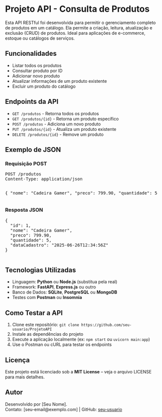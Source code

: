 <!DOCTYPE html>
<html lang="pt-BR">
<head>
  <meta charset="UTF-8">
  <title>Projeto API - Consulta de Produtos</title>
</head>
<body>
  <h1>Projeto API - Consulta de Produtos</h1>
  <p>
    Esta API RESTful foi desenvolvida para permitir o gerenciamento completo de produtos em um catálogo. 
    Ela permite a criação, leitura, atualização e exclusão (CRUD) de produtos. Ideal para aplicações de e-commerce, estoque ou catálogos de serviços.
  </p>

  <h2>Funcionalidades</h2>
  <ul>
    <li>Listar todos os produtos</li>
    <li>Consultar produto por ID</li>
    <li>Adicionar novo produto</li>
    <li>Atualizar informações de um produto existente</li>
    <li>Excluir um produto do catálogo</li>
  </ul>

  <h2>Endpoints da API</h2>
  <ul>
    <li><code>GET /produtos</code> - Retorna todos os produtos</li>
    <li><code>GET /produtos/{id}</code> - Retorna um produto específico</li>
    <li><code>POST /produtos</code> - Adiciona um novo produto</li>
    <li><code>PUT /produtos/{id}</code> - Atualiza um produto existente</li>
    <li><code>DELETE /produtos/{id}</code> - Remove um produto</li>
  </ul>

  <h2>Exemplo de JSON</h2>
  <h3>Requisição POST</h3>
  <pre>
POST /produtos
Content-Type: application/json

{
  "nome": "Cadeira Gamer",
  "preco": 799.90,
  "quantidade": 5
}
  </pre>

  <h3>Resposta JSON</h3>
  <pre>
{
  "id": 1,
  "nome": "Cadeira Gamer",
  "preco": 799.90,
  "quantidade": 5,
  "dataCadastro": "2025-06-26T12:34:56Z"
}
  </pre>

  <h2>Tecnologias Utilizadas</h2>
  <ul>
    <li>Linguagem: <strong>Python</strong> ou <strong>Node.js</strong> (substitua pela real)</li>
    <li>Framework: <strong>FastAPI</strong>, <strong>Express.js</strong> ou outro</li>
    <li>Banco de Dados: <strong>SQLite</strong>, <strong>PostgreSQL</strong> ou <strong>MongoDB</strong></li>
    <li>Testes com <strong>Postman</strong> ou <strong>Insomnia</strong></li>
  </ul>

  <h2>Como Testar a API</h2>
  <ol>
    <li>Clone este repositório: <code>git clone https://github.com/seu-usuario/ProjetoAPI</code></li>
    <li>Instale as dependências do projeto</li>
    <li>Execute a aplicação localmente (ex: <code>npm start</code> ou <code>uvicorn main:app</code>)</li>
    <li>Use o Postman ou cURL para testar os endpoints</li>
  </ol>

  <h2>Licença</h2>
  <p>Este projeto está licenciado sob a <strong>MIT License</strong> – veja o arquivo LICENSE para mais detalhes.</p>

  <h2>Autor</h2>
  <p>
    Desenvolvido por [Seu Nome].<br>
    Contato: [seu-email@exemplo.com] | GitHub: <a href="https://github.com/seu-usuario" target="_blank">seu-usuario</a>
  </p>
</body>
</html>
